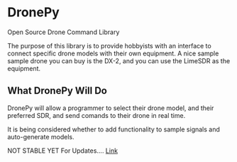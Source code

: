 # DronePy
Open Source Drone Command Library

The purpose of this library is to provide hobbyists with an interface to connect specific drone models with their own equipment. A nice sample sample drone you can buy is the DX-2, and you can use the LimeSDR as the equipment.

## What DronePy Will Do

DronePy will allow a programmer to select their drone model, and their preferred SDR, and send comands to their drone in real time.

It is being considered whether to add functionality to sample signals and auto-generate models.

NOT STABLE YET
For Updates.... [Link](https://github.com/deleomike/DronePy)

